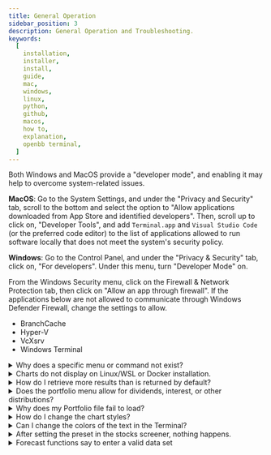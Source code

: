 ```yaml
---
title: General Operation
sidebar_position: 3
description: General Operation and Troubleshooting.
keywords:
  [
    installation,
    installer,
    install,
    guide,
    mac,
    windows,
    linux,
    python,
    github,
    macos,
    how to,
    explanation,
    openbb terminal,
  ]
---
```

Both Windows and MacOS provide a "developer mode", and enabling it may help to overcome system-related issues.

**MacOS**: Go to the System Settings, and under the "Privacy and Security" tab, scroll to the bottom and select the option to "Allow applications downloaded from App Store and identified developers". Then, scroll up to click on, "Developer Tools", and add `Terminal.app` and `Visual Studio Code` (or the preferred code editor) to the list of applications allowed to run software locally that does not meet the system's security policy.

**Windows**: Go to the Control Panel, and under the "Privacy & Security" tab, click on, "For developers". Under this menu, turn "Developer Mode" on.

From the Windows Security menu, click on the Firewall & Network Protection tab, then click on "Allow an app through firewall". If the applications below are not allowed to communicate through Windows Defender Firewall, change the settings to allow.

- BranchCache
- Hyper-V
- VcXsrv
- Windows Terminal

<details><summary>Why does a specific menu or command not exist?</summary>

It could be that you are running an outdated version in which the menu or command is not yet available. Please check the [installation guide](https://docs.openbb.co/terminal/quickstart/installation) to download the most recent release.

Do note that it is also possible that the menu or command has been deprecated. If this is oversight, please reach out to us [here](https://openbb.co/support).

</details>

<details><summary>Charts do not display on Linux/WSL or Docker installation.</summary>

Check that X-11, or similar, is installed, open, and configured. Follow the instructions pertaining to the system here: [https://docs.openbb.co/terminal/quickstart/installation#3-configuring-your-x-server-to-show-plots](https://docs.openbb.co/terminal/quickstart/installation#3-configuring-your-x-server-to-show-plots)

</details>

<details><summary>How do I retrieve more results than is returned by default?</summary>

Most functions will have either, `--start` and `--end` flags, or a `--limit` argument. Print the help dialogue for any command by attaching, `--help` or `-h`.

</details>

<details><summary>Does the portfolio menu allow for dividends, interest, or other distributions?</summary>

Currently, this is only possible by manually updating the portfolio file.

</details>

<details><summary>Why does my Portfolio file fail to load?</summary>

This can be the result of a formatting error, check the file in a simple text editor to observe any abnormalities in the formatting; or, it could be a bug - check the [GitHub issues page](https://github.com/OpenBB-finance/OpenBBTerminal/issues) for similar errors.

- Check that all the necessary column titles are present.
- Inspect the file to see if cells left blank have been filled unintentionally with 0 or NaN values.
- A particular asset may not be able to load data. Check for valid historical data from the Stocks menu.
- Format ticker symbols according to yFinance naming convention.
- All dates must be entered as YYYY-MM-DD.
- Transactions dated for today will fail to load historical data.
- MacOS users should attempt to avoid using the Numbers application as it has a habit of changing the formatting while saving.

Files can be formatted as either `.csv` or `.xlsx` files, and the required column headers are:

`[Date,Type,Ticker,Side,Price,Quantity,Fees,Investment,Currency,Sector,Industry,Country,Region]`

See the guide [here](https://docs.openbb.co/sdk/guides/intros/portfolio) for more information.

</details>

<details><summary>How do I change the chart styles?</summary>

Place style sheets in this folder: `OpenBBUserData/styles/user`

SDK users can refer to the documentation [here](https://docs.openbb.co/sdk/guides/advanced/chart-styling) for syntax. A sample Matplotlib configuration file can be copied from [here](https://matplotlib.org/stable/tutorials/introductory/customizing.html#the-default-matplotlibrc-file).

</details>

<details><summary>Can I change the colors of the text in the Terminal?</summary>

Yes, follow the directions on this page: [https://openbb.co/products/terminal?customizeMenu=true#terminal](https://openbb.co/products/terminal?customizeMenu=true#terminal)

</details>

<details><summary>After setting the preset in the stocks screener, nothing happens.</summary>

Print the current screen again with by entering, `?`. Does the name of the selected preset display? With a preset loaded, run the screener by entering one of the commands below:

- Financial
- Ownership
- Overview
- Performance
- Technical
- Valuation

</details>

<details><summary>Forecast functions say to enter a valid data set</summary>

Because an unlimited number of data sets can be loaded into the Forecast menu, each function requires defining the specific data set to be used. Add the `-d` or `--dataset` argument to the command, along with the name of the desired data set.

```console
rnn -d SPY
```

</details>
